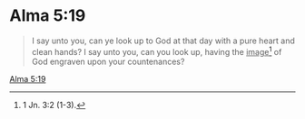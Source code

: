 # Alma 5:19

> I say unto you, can ye look up to God at that day with a pure heart and clean hands? I say unto you, can you look up, having the <u>image</u>[^a] of God engraven upon your countenances?

[Alma 5:19](https://www.churchofjesuschrist.org/study/scriptures/bofm/alma/5?lang=eng&id=p19#p19)


[^a]: 1 Jn. 3:2 (1-3).
